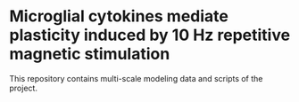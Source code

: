 # Microglial cytokines mediate plasticity induced by 10 Hz repetitive magnetic stimulation
This repository contains multi-scale modeling data and scripts of the project.